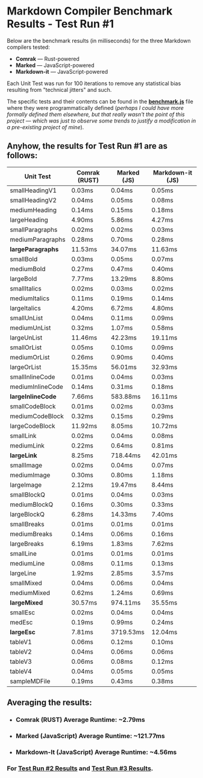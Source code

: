 # Markdown Compiler Benchmark Results - **Test Run #1**

Below are the benchmark results (in milliseconds) for the three Markdown compilers tested:
- **Comrak** — Rust-powered
- **Marked** — JavaScript-powered
- **Markdown-it** — JavaScript-powered

Each Unit Test was run for 100 iterations to remove any statistical bias resulting from "technical jitters" and such.

The specific tests and their contents can be found in the [**benchmark.js**](../utility/benchmark.js) file where they were programmatically defined (*perhaps I could have more formally defined them elsewhere, but that really wasn't the point of this project — which was just to observe some trends to justify a modification in a pre-existing project of mine*).

## Anyhow, the results for **Test Run #1** are as follows:
| Unit Test          | Comrak (RUST) | Marked (JS) | Markdown-it (JS) |
|--------------------|---------------|-------------|------------------|
| smallHeadingV1     | 0.03ms        | 0.04ms      | 0.05ms           |
| smallHeadingV2     | 0.04ms        | 0.05ms      | 0.08ms           |
| mediumHeading      | 0.14ms        | 0.15ms      | 0.18ms           |
| largeHeading       | 4.90ms        | 5.86ms      | 4.27ms           |
| smallParagraphs    | 0.02ms        | 0.02ms      | 0.03ms           |
| mediumParagraphs   | 0.28ms        | 0.70ms      | 0.28ms           |
| **largeParagraphs**    | 11.53ms       | 34.07ms     | 11.63ms          |
| smallBold          | 0.03ms        | 0.05ms      | 0.07ms           |
| mediumBold         | 0.27ms        | 0.47ms      | 0.40ms           |
| largeBold          | 7.77ms        | 13.29ms     | 8.80ms           |
| smallItalics       | 0.02ms        | 0.03ms      | 0.02ms           |
| mediumItalics      | 0.11ms        | 0.19ms      | 0.14ms           |
| largeItalics       | 4.20ms        | 6.72ms      | 4.80ms           |
| smallUnList        | 0.04ms        | 0.11ms      | 0.09ms           |
| mediumUnList       | 0.32ms        | 1.07ms      | 0.58ms           |
| largeUnList        | 11.46ms       | 42.23ms     | 19.11ms          |
| smallOrList        | 0.05ms        | 0.10ms      | 0.09ms           |
| mediumOrList       | 0.26ms        | 0.90ms      | 0.40ms           |
| largeOrList        | 15.35ms       | 56.01ms     | 32.93ms          |
| smallInlineCode    | 0.01ms        | 0.04ms      | 0.03ms           |
| mediumInlineCode   | 0.14ms        | 0.31ms      | 0.18ms           |
| **largeInlineCode**    | 7.66ms        | 583.88ms    | 16.11ms          |
| smallCodeBlock     | 0.01ms        | 0.02ms      | 0.03ms           |
| mediumCodeBlock    | 0.32ms        | 0.15ms      | 0.29ms           |
| largeCodeBlock     | 11.92ms       | 8.05ms      | 10.72ms          |
| smallLink          | 0.02ms        | 0.04ms      | 0.08ms           |
| mediumLink         | 0.22ms        | 0.64ms      | 0.81ms           |
| **largeLink**          | 8.25ms        | 718.44ms    | 42.01ms          |
| smallImage         | 0.02ms        | 0.04ms      | 0.07ms           |
| mediumImage        | 0.30ms        | 0.80ms      | 1.18ms           |
| largeImage         | 2.12ms        | 19.47ms     | 8.44ms           |
| smallBlockQ        | 0.01ms        | 0.04ms      | 0.03ms           |
| mediumBlockQ       | 0.16ms        | 0.30ms      | 0.33ms           |
| largeBlockQ        | 6.28ms        | 14.33ms     | 7.40ms           |
| smallBreaks        | 0.01ms        | 0.01ms      | 0.01ms           |
| mediumBreaks       | 0.14ms        | 0.06ms      | 0.16ms           |
| largeBreaks        | 6.19ms        | 1.83ms      | 7.62ms           |
| smallLine          | 0.01ms        | 0.01ms      | 0.01ms           |
| mediumLine         | 0.08ms        | 0.11ms      | 0.13ms           |
| largeLine          | 1.92ms        | 2.85ms      | 3.57ms           |
| smallMixed         | 0.04ms        | 0.06ms      | 0.04ms           |
| mediumMixed        | 0.62ms        | 1.24ms      | 0.69ms           |
| **largeMixed**         | 30.57ms       | 974.11ms    | 35.55ms          |
| smallEsc           | 0.02ms        | 0.04ms      | 0.04ms           |
| medEsc             | 0.19ms        | 0.99ms      | 0.24ms           |
| **largeEsc**           | 7.81ms        | 3719.53ms   | 12.04ms          |
| tableV1            | 0.06ms        | 0.12ms      | 0.10ms           |
| tableV2            | 0.04ms        | 0.06ms      | 0.06ms           |
| tableV3            | 0.06ms        | 0.08ms      | 0.12ms           |
| tableV4            | 0.04ms        | 0.05ms      | 0.05ms           |
| sampleMDFile       | 0.19ms        | 0.43ms      | 0.38ms           |

## Averaging the results:
- ### Comrak (RUST) Average Runtime: ~2.79ms
- ### Marked (JavaScript) Average Runtime: ~121.77ms
- ### Markdown-It (JavaScript) Average Runtime: ~4.56ms

### For [**Test Run #2 Results**](./TestResults2.md) and [**Test Run #3 Results**](./TestResults3.md).
